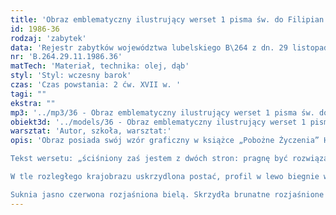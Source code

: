 ```yaml
---
title: 'Obraz emblematyczny ilustrujący werset 1 pisma św. do Filipian'
id: 1986-36
rodzaj: 'zabytek'
data: 'Rejestr zabytków województwa lubelskiego B\264 z dn. 29 listopada 1986 r. '
nr: 'B.264.29.11.1986.36'
matTech: 'Materiał, technika: olej, dąb'
styl: 'Styl: wczesny barok'
czas: 'Czas powstania: 2 ćw. XVII w. '
tagi: ""
ekstra: ""
mp3: '../mp3/36 - Obraz emblematyczny ilustrujący werset 1 pisma św. do Filipian.mp3'
obiekt3d: '../models/36 - Obraz emblematyczny ilustrujący werset 1 pisma św. do Filipian.glb'
warsztat: 'Autor, szkoła, warsztat:'
opis: 'Obraz posiada swój wzór graficzny w książce „Pobożne Życzenia” Hugo Hermana wydanej po raz pierwszy w 1624 r. 

Tekst wersetu: „ściśniony zaś jestem z dwóch stron: pragnę być rozwiązanym i być z Chrystusem”. 

W tle rozległego krajobrazu uskrzydlona postać, profil w lewo biegnie w  stronę ukazanego na obłokach anioła. Noga lewa postaci przykuta do jabłka królewskiego. Ręce wyciągnięte przed sobą. 

Suknia jasno czerwona rozjaśniona bielą. Skrzydła brunatne rozjaśnione kremowo. Kremowa biel skłonu nieba zachmurzonego. Górą obłoki szaro zielone. Obłoki i anioł na nich brązowe i biało kremowe. Krajobraz malowany brązami.'
---
```





